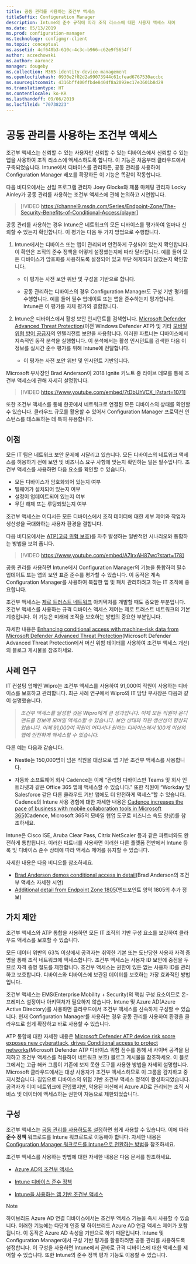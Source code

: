 ```yaml
---
title: 공동 관리를 사용하는 조건부 액세스
titleSuffix: Configuration Manager
description: Intune의 준수 규칙에 따라 조직 리소스에 대한 사용자 액세스 제어
ms.date: 05/13/2019
ms.prod: configuration-manager
ms.technology: configmgr-client
ms.topic: conceptual
ms.assetid: 4cf640b3-610c-4c3c-b966-c62e9f5654ff
author: aczechowski
ms.author: aaroncz
manager: dougeby
ms.collection: M365-identity-device-management
ms.openlocfilehash: 0930e2f02d2a99073944c61cfead6767530accbc
ms.sourcegitcommit: 4316bff400ffbde8404f8a2092ec17e3601b8d29
ms.translationtype: HT
ms.contentlocale: ko-KR
ms.lasthandoff: 09/06/2019
ms.locfileid: "70738223"
---
```

# <a name="conditional-access-with-co-management"></a>공동 관리를 사용하는 조건부 액세스

조건부 액세스는 신뢰할 수 있는 사용자만 신뢰할 수 있는 디바이스에서 신뢰할 수 있는 앱을 사용하여 조직 리소스에 액세스하도록 합니다. 이 기능은 처음부터 클라우드에서 구축되었습니다. Intune에서 디바이스를 관리하든, 공동 관리를 사용하여 Configuration Manager 배포를 확장하든 이 기능은 똑같이 작동합니다.

다음 비디오에서는 선임 프로그램 관리자 Joey Glocke와 제품 마케팅 관리자 Locky Ainley가 공동 관리를 사용하는 조건부 액세스에 관해 논의하고 시연합니다.

> [!VIDEO https://channel9.msdn.com/Series/Endpoint-Zone/The-Security-Benefits-of-Conditional-Access/player]

공동 관리를 사용하는 경우 Intune은 네트워크의 모든 디바이스를 평가하여 얼마나 신뢰할 수 있는지 확인합니다. 이 평가는 다음 두 가지 방법으로 수행합니다.

1. Intune에서는 디바이스 또는 앱이 관리되며 안전하게 구성되어 있는지 확인합니다. 이 확인은 조직의 준수 정책을 어떻게 설정했는지에 따라 달라집니다. 예를 들어 모든 디바이스가 암호화를 사용하도록 설정되어 있고 무단 해제되지 않았는지 확인합니다.  

    - 이 평가는 사전 보안 위반 및 구성을 기반으로 합니다.  

    - 공동 관리하는 디바이스의 경우 Configuration Manager도 구성 기반 평가를 수행합니다. 예를 들어 필수 업데이트 또는 앱을 준수하는지 평가합니다. Intune은 이 평가를 자체 평가와 결합합니다.  

2. Intune은 디바이스에서 활성 보안 인시던트를 검색합니다. [Microsoft Defender Advanced Threat Protection](/windows/security/threat-protection/microsoft-defender-atp/microsoft-defender-advanced-threat-protection)(이전 Windows Defender ATP) 및 기타 [모바일 위협 방어 공급자](https://www.lookout.com/about/partners/microsoft)의 인텔리전트 보안을 사용합니다. 이러한 파트너는 디바이스에서 지속적인 동작 분석을 실행합니다. 이 분석에서는 활성 인시던트를 검색한 다음 이 정보를 실시간 준수 평가를 위해 Intune에 전달합니다.  

    - 이 평가는 사전 보안 위반 및 인시던트 기반입니다.  

Microsoft 부사장인 Brad Anderson이 2018 Ignite 키노트 중 라이브 데모를 통해 조건부 액세스에 관해 자세히 설명합니다. 

> [!VIDEO https://www.youtube.com/embed/7tDbUhVCX_I?start=1071]

또한 조건부 액세스를 통해 한곳에서 네트워크로 연결된 모든 디바이스의 상태를 확인할 수 있습니다. 클라우드 규모를 활용할 수 있어서 Configuration Manager 프로덕션 인스턴스를 테스트하는 데 특히 유용합니다.


## <a name="benefits"></a>이점

모든 IT 팀은 네트워크 보안 문제에 시달리고 있습니다. 모든 디바이스의 네트워크 액세스를 허용하기 전에 보안 및 비즈니스 요구 사항에 맞는지 확인하는 일은 필수입니다. 조건부 액세스를 사용하면 다음 요소를 확인할 수 있습니다. 
- 모든 디바이스가 암호화되어 있는지 여부  
- 맬웨어가 설치되어 있는지 여부  
- 설정이 업데이트되어 있는지 여부  
- 무단 해제 또는 루팅되었는지 여부  

조건부 액세스는 어디서든 모든 디바이스에서 조직 데이터에 대한 세부 제어와 작업자 생산성을 극대화하는 사용자 환경을 결합니다.

다음 비디오에서는 [ATP(고급 위협 보호)](https://www.microsoft.com/windowsforbusiness/windows-atp)를 자주 발생하는 일반적인 시나리오와 통합하는 방법을 보여 줍니다.

> [!VIDEO https://www.youtube.com/embed/A7IrxAH87wc?start=178]

공동 관리를 사용하면 Intune에서 Configuration Manager의 기능을 통합하여 필수 업데이트 또는 앱의 보안 표준 준수를 평가할 수 있습니다. 이 동작은 계속 Configuration Manager를 사용하여 복잡한 앱 및 패치 관리하려고 하는 IT 조직에 중요합니다.

조건부 액세스는 [제로 트러스트 네트워크](https://cloudblogs.microsoft.com/microsoftsecure/2018/06/14/building-zero-trust-networks-with-microsoft-365/) 아키텍처를 개발할 때도 중요한 부분입니다. 조건부 액세스를 사용하는 규격 디바이스 액세스 제어는 제로 트러스트 네트워크의 기본 계층입니다. 이 기능은 미래에 조직을 보호하는 방법의 중요한 부분입니다.

자세한 내용은 [Enhancing conditional access with machine-risk data from Microsoft Defender Advanced Threat Protection](https://techcommunity.microsoft.com/t5/Enterprise-Mobility-Security/Enhancing-conditional-access-with-machine-risk-data-from-Windows/ba-p/250559)(Microsoft Defender Advanced Threat Protection에서 머신 위험 데이터를 사용하여 조건부 액세스 개선)의 블로그 게시물을 참조하세요.



## <a name="case-studies"></a>사례 연구

IT 컨설팅 업체인 Wipro는 조건부 액세스를 사용하여 91,000여 직원이 사용하는 디바이스를 보호하고 관리합니다. 최근 사례 연구에서 Wipro의 IT 담당 부사장은 다음과 같이 설명했습니다.

> *조건부 액세스를 달성한 것은 Wipro에게 큰 성과입니다. 이제 모든 직원이 온디맨드를 정보에 모바일 액세스할 수 있습니다.* 
> *보안 상태와 직원 생산성이 향상되었습니다. 이제 91,000여 직원이 어디서나 원하는 디바이스에서 100개 이상의 앱에 안전하게 액세스할 수 있습니다.*

<!-- waiting for the case study to be public
For more information, see [Wipro drives mobile productivity with Microsoft cloud security tools to improve customer engagements](https://customers.microsoft.com/story/446f72f9-2f50-4697-b688-6d279786e010)
-->

다른 예는 다음과 같습니다. 

- Nestlé는 150,000명이 넘은 직원을 대상으로 앱 기반 조건부 액세스를 사용합니다.  

- 자동화 소프트웨어 회사 Cadence는 이제 “관리형 디바이스만 Teams 및 회사 인트라넷과 같은 Office 365 앱에 액세스할 수 있습니다." 또한 직원이 “Workday 및 Salesforce 같은 다른 클라우드 기반 앱에도 더 안전하게 액세스”할 수 있습니다. Cadence의 Intune 사용 경험에 대한 자세한 내용은 [Cadence increases the pace of business with mobile collaboration tools in Microsoft 365](https://customers.microsoft.com/story/cadence-partner-professional-services-microsoft-365)(Cadence, Microsoft 365의 모바일 협업 도구로 비즈니스 속도 향상)를 참조하세요.

Intune은 Cisco ISE, Aruba Clear Pass, Citrix NetScaler 등과 같은 파트너와도 완전하게 통합됩니다. 이러한 파트너를 사용하면 이러한 다른 플랫폼 전반에서 Intune 등록 및 디바이스 준수 상태에 따라 액세스 제어를 유지할 수 있습니다.

자세한 내용은 다음 비디오를 참조하세요.
- [Brad Anderson demos conditional access in detail](https://youtu.be/8321obNofgM?t=547)(Brad Anderson의 조건부 액세스 자세한 시연)  
- [Additional detail from Endpoint Zone 1805](https://youtu.be/f-ILlEuBFZg?t=196)(엔드포인트 영역 1805의 추가 정보)  


## <a name="value-proposition"></a>가치 제안

조건부 액세스와 ATP 통합을 사용하면 모든 IT 조직의 기반 구성 요소를 보강하여 클라우드 액세스를 보호할 수 있습니다.

모든 데이터 위반의 63% 이상에서 공격자는 취약한 기본 또는 도난당한 사용자 자격 증명을 통해 조직 네트워크에 액세스합니다. 조건부 액세스는 사용자 ID 보안에 중점을 두므로 자격 증명 절도를 제한합니다. 조건부 액세스는 권한이 있든 없는 사용자 ID를 관리하고 보호합니다. 디바이스와 디바이스에 보관된 데이터를 보호하는 가장 효과적인 방법입니다.

조건부 액세스는 EMS(Enterprise Mobility + Security)의 핵심 구성 요소이므로 온-프레미스 설정이나 아키텍처가 필요하지 않습니다. Intune 및 Azure AD(Azure Active Directory)를 사용하면 클라우드에서 조건부 액세스를 신속하게 구성할 수 있습니다. 현재 Configuration Manager를 사용하는 경우 공동 관리를 사용하여 환경을 클라우드로 쉽게 확장하고 바로 사용할 수 있습니다.

ATP 통합에 대한 자세한 내용은 [Microsoft Defender ATP device risk score exposes new cyberattack, drives Conditional access to protect networks](https://cloudblogs.microsoft.com/microsoftsecure/2018/11/28/windows-defender-atp-device-risk-score-exposes-new-cyberattack-drives-conditional-access-to-protect-networks/)(Microsoft Defender ATP 디바이스 위험 점수를 통해 새 사이버 공격을 탐지하고 조건부 액세스를 적용하여 네트워크 보호) 블로그 게시물을 참조하세요. 이 블로그에서는 고급 해커 그룹이 기존에 보지 못한 도구를 사용한 방법을 자세히 설명합니다. Microsoft 클라우드에서는 대상 사용자가 조건부 액세스하므로 이 그룹을 감지하고 중지시켰습니다. 침입으로 디바이스의 위험 기반 조건부 액세스 정책이 활성화되었습니다. 공격자가 이미 네트워크에 진입했지만, 악용된 머신에서 Azure AD로 관리되는 조직 서비스 및 데이터에 액세스하는 권한이 자동으로 제한되었습니다.



## <a name="configure"></a>구성

조건부 액세스는 [공동 관리를 사용하도록 설정](/sccm/comanage/how-to-enable)하면 쉽게 사용할 수 있습니다. 이에 따라 **준수 정책** 워크로드를 Intune 워크로드로 이동해야 합니다. 자세한 내용은 [Configuration Manager 워크로드를 Intune으로 전환하는 방법](/sccm/comanage/how-to-switch-workloads)을 참조하세요. 

조건부 액세스를 사용하는 방법에 대한 자세한 내용은 다음 문서를 참조하세요. 

- [Azure AD의 조건부 액세스](https://docs.microsoft.com/azure/active-directory/active-directory-conditional-access-azure-portal)  

- [Intune 디바이스 준수 정책](https://docs.microsoft.com/intune/device-compliance)  

- [Intune을 사용하는 앱 기반 조건부 액세스](https://docs.microsoft.com/intune/app-based-conditional-access-intune)  

> [!Note]  
> 하이브리드 Azure AD 연결 디바이스에서는 조건부 액세스 기능을 즉시 사용할 수 있습니다. 이러한 기능에는 다단계 인증 및 하이브리드 Azure AD 연결 액세스 제어가 포함됩니다. 이 동작은 Azure AD 속성을 기반으로 하기 때문입니다. Intune 및 Configuration Manager에서 구성 기반 평가를 활용하려면 공동 관리를 사용하도록 설정합니다. 이 구성을 사용하면 Intune에서 곧바로 규격 디바이스에 대한 액세스를 제어할 수 있습니다. 또한 Intune의 준수 정책 평가 기능도 이용할 수 있습니다.  

